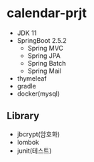 # calendar-prjt
- JDK 11
- SpringBoot 2.5.2
    - Spring MVC
    - Spring JPA
    - Spring Batch
    - Spring Mail
- thymeleaf
- gradle
- docker(mysql)

## Library
- jbcrypt(암호화)
- lombok
- junit(테스트)